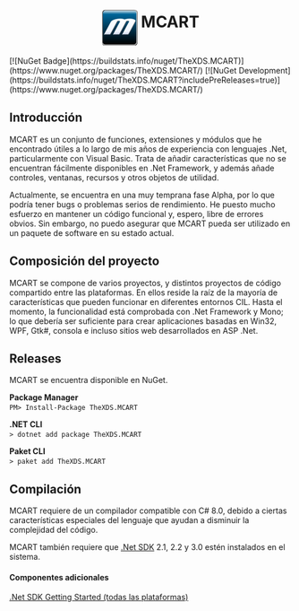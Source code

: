 <div align="center">
<h1>
<img src="https://raw.githubusercontent.com/TheXDS/MCART/master/CoreComponents/Core-GUI/Resources/Icons/MCART.png" alt="MCART" align="middle" heigth="64px" width="64px">
MCART
</h1>
</div>
[![NuGet Badge](https://buildstats.info/nuget/TheXDS.MCART)](https://www.nuget.org/packages/TheXDS.MCART/)
[![NuGet Development](https://buildstats.info/nuget/TheXDS.MCART?includePreReleases=true)](https://www.nuget.org/packages/TheXDS.MCART/)

## Introducción
MCART es un conjunto de funciones, extensiones y módulos que he encontrado
útiles a lo largo de mis años de experiencia con lenguajes .Net,
particularmente con Visual Basic. Trata de añadir características que no se
encuentran fácilmente disponibles en .Net Framework, y además añade controles,
ventanas, recursos y otros objetos de utilidad.

Actualmente, se encuentra en una muy temprana fase Alpha, por lo que podría
tener bugs o problemas serios de rendimiento. He puesto mucho esfuerzo en
mantener un código funcional y, espero, libre de errores obvios. Sin embargo,
no puedo asegurar que MCART pueda ser utilizado en un paquete de software en su
estado actual.

## Composición del proyecto
MCART se compone de varios proyectos, y distintos proyectos de código
compartido entre las plataformas. En ellos reside la raíz de la mayoría de
características que pueden funcionar en diferentes entornos CIL. Hasta el
momento, la funcionalidad está comprobada con .Net Framework y Mono; lo que
debería ser suficiente para crear aplicaciones basadas en Win32, WPF, Gtk#,
consola e incluso sitios web desarrollados en ASP .Net.

## Releases
MCART se encuentra disponible en NuGet.

**Package Manager**  
`PM> Install-Package TheXDS.MCART`

**.NET CLI**  
`> dotnet add package TheXDS.MCART`

**Paket CLI**  
`> paket add TheXDS.MCART`

## Compilación
MCART requiere de un compilador compatible con C# 8.0, debido a ciertas
características especiales del lenguaje que ayudan a disminuir la
complejidad del código.

MCART también requiere que [.Net SDK](https://www.microsoft.com/net/core) 2.1,
2.2 y 3.0 estén instalados en el sistema.

#### Componentes adicionales
[.Net SDK Getting Started (todas las plataformas)](https://www.microsoft.com/net/core)  
